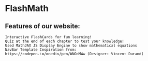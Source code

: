 # FlashMath

## Features of our website:
    Interactive FlashCards for fun learning!
    Quiz at the end of each chapter to test your knowledge!
    Used MathJAX JS Display Engine to show mathematical equations
    NavBar Template Inspiration from: https://codepen.io/onediv/pen/WNOdMWw (Designer: Vincent Durand)
